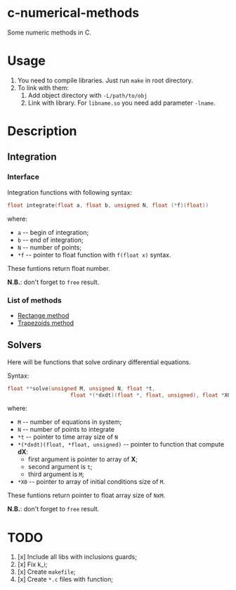# c-numerical-methods
Some numeric methods in C.

# Usage

1. You need to compile libraries. Just run `make` in root directory.
2. To link with them:
    1. Add object directory with `-L/path/to/obj`
    2. Link with library. For `libname.so` you need add parameter `-lname`.

# Description

## Integration

### Interface

Integration functions with following syntax: 
```c
float integrate(float a, float b, unsigned N, float (*f)(float))
```
where:
- `a` -- begin of integration;
- `b` -- end of integration;
- `N` -- number of points;
- `*f` -- pointer to float function with `f(float x)` syntax.

These funtions return float number. 

**N.B.**: don't forget to `free` result.

### List of methods

- [Rectange method](https://en.wikipedia.org/wiki/Riemann_sum)
- [Trapezoids method](https://en.wikipedia.org/wiki/Trapezoidal_rule)

## Solvers

Here will be functions that solve ordinary differential equations. 

Syntax:
```c
float **solve(unsigned M, unsigned N, float *t,
                    float *(*dxdt)(float *, float, unsigned), float *X0);
```
where:

- `M` -- number of equations in system;
- `N` -- number of points to integrate
- `*t` -- pointer to time array size of `N`
- `*(*dxdt)(float, *float, unsigned)` --  pointer to function that compute **dX**:
    - first argument is pointer to array of **X**;
    - second argument is `t`;
    - third argument is `M`;
- `*X0` -- pointer to array of initial conditions size of `M`.

These funtions return pointer to float array size of `N`x`M`. 

**N.B.**: don't forget to `free` result.

# TODO

1. [x] Include all libs with inclusions guards;
2. [x] Fix k\_i;
3. [x] Create `makefile`;
4. [x] Create `*.c` files with function;
